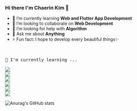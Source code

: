 ### Hi there I'm Chaerin Kim 👋

- 🌱 I’m currently learning **Web and Flutter App Development**
- 👯 I’m looking to collaborate on **Web Development**
- 🤔 I’m looking for help with **Algorithm**
- 💬 Ask me about **Anything**
- ⚡ Fun fact: I hope to develop every beautiful things✨

<br>

<pre>
📝 I'm currently learning ...

<a href="https://isocpp.org/" target="_blank"><img src="https://img.shields.io/badge/C++-#00599C?style=flat-square&logo=C++&logoColor=white"/></a>
<a href="https://www.python.org/" target="_blank"><img src="https://img.shields.io/badge/Python-#3776AB?style=flat-square&logo=Python&logoColor=white"/></a>
<a href="https://flutter.dev/" target="_blank"><img src="https://img.shields.io/badge/Flutter-#02569B?style=flat-square&logo=Flutter&logoColor=white"/></a>
<a href="https://www.w3.org/" target="_blank"><img src="https://img.shields.io/badge/HTML5-#E34F26?style=flat-square&logo=HTML5&logoColor=white"/></a>
<a href="https://www.w3schools.com/css/" target="_blank"><img src="https://img.shields.io/badge/CSS3-#1572B6?style=flat-square&logo=CSS3&logoColor=white"/></a>
<a href="https://www.javascript.com/" target="_blank"><img src="https://img.shields.io/badge/JavaScript-#F7DF1E?style=flat-square&logo=JavaScript&logoColor=white"/></a>
</pre>

![Anurag's GitHub stats](https://github-readme-stats.vercel.app/api?username=chaerin-off&theme=default&show_icons=true&theme=vue)
